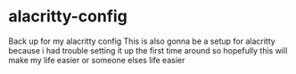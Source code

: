 # alacritty-config
Back up for my alacritty config
This is also gonna be a setup for alacritty because i had trouble setting it up the first time around so hopefully this will make my life easier or someone elses life easier

